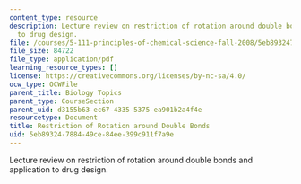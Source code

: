 ```yaml
---
content_type: resource
description: Lecture review on restriction of rotation around double bonds and application
  to drug design.
file: /courses/5-111-principles-of-chemical-science-fall-2008/5eb89324788449ce84ee399c911f7a9e_bioex_lect15.pdf
file_size: 84722
file_type: application/pdf
learning_resource_types: []
license: https://creativecommons.org/licenses/by-nc-sa/4.0/
ocw_type: OCWFile
parent_title: Biology Topics
parent_type: CourseSection
parent_uid: d3155b63-ec67-4335-5375-ea901b2a4f4e
resourcetype: Document
title: Restriction of Rotation around Double Bonds
uid: 5eb89324-7884-49ce-84ee-399c911f7a9e
---
```

Lecture review on restriction of rotation around double bonds and application to drug design.